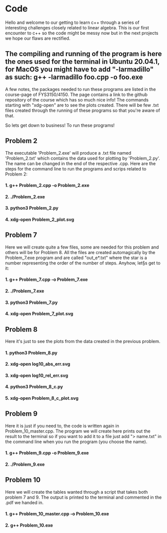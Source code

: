 # Code

Hello and welcome to our getting to learn c++ through a series of interesting challenges closely related to linear algebra. This is our first encounter to c++ so the code might be messy now but in the next projects we hope our flaws are rectified.

## The compiling and running of the program is here the ones used for the terminal in Ubuntu 20.04.1, for MacOS you might have to add "-larmadillo" as such: g++ -larmadillo foo.cpp -o foo.exe

A few notes, the packages needed to run these programs are listed in the course-page of FYS3150/4150. The page contains a link to the github repository of the course which has so much nice info!
The commands starting with "xdg-open" are to see the plots created.
There will be few .txt files created through the running of these programs so that you're aware of that.

So lets get down to business! To run these programs!

## Problem 2

The executable 'Problem_2.exe' will produce a .txt file named 'Problem_2.txt' which contains the data used for plotting by 'Problem_2.py'. The name can be changed in the end of the respective .cpp. Here are the steps for the command line to run the programs and scrips related to Problem 2:

#### 1. g++ Problem_2.cpp -o Problem_2.exe
#### 2. ./Problem_2.exe
#### 3. python3 Problem_2.py
#### 4. xdg-open Problem_2_plot.svg

## Problem 7

Here we will create quite a few files, some are needed for this problem and others will be for Problem 8. All the files are created automagically by the Problem_7.exe program and are called "out_e*.txt" where the star is a number representing the order of the number of steps. Anyhow, let§s get to it:

#### 1. g++ Problem_7.cpp -o Problem_7.exe
#### 2. ./Problem_7.exe
#### 3. python3 Problem_7.py
#### 4. xdg-open Problem_7_plot.svg

## Problem 8

Here it's just to see the plots from the data created in the previous problem.

#### 1. python3 Problem_8.py
#### 2. xdg-open log10_abs_err.svg
#### 3. xdg-open log10_rel_err.svg
#### 4. python3 Problem_8_c.py
#### 5. xdg-open Problem_8_c_plot.svg

## Problem 9

Here it is just if you need to, the code is written again in Problem_10_master.cpp. The program we will create here prints out the result to the terminal so if you want to add it to a file just add "> name.txt" in the command line when you run the program (you choose the name).

#### 1. g++ Problem_9.cpp -o Problem_9.exe
#### 2. ./Problem_9.exe

## Problem 10

Here we will create the tables wanted through a script that takes both problem 7 and 9. The output is printed to the terminal and commented in the .pdf we handed in.

#### 1. g++ Problem_10_master.cpp -o Problem_10.exe
#### 2. g++ Problem_10.exe

